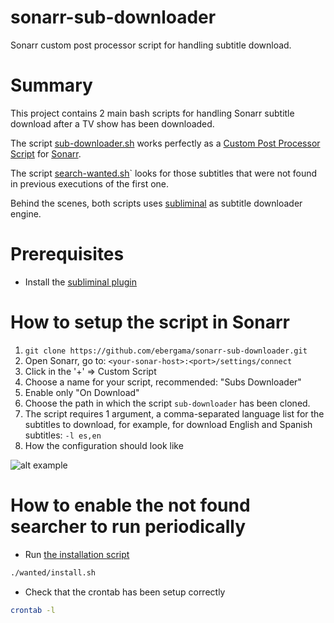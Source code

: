 # sonarr-sub-downloader
Sonarr custom post processor script for handling subtitle download.

# Summary
This project contains 2 main bash scripts for handling Sonarr subtitle download after a TV show has been downloaded.

The script [sub-downloader.sh](sub-downloader.sh) works perfectly as a [Custom Post Processor Script](2) for [Sonarr](1).

The script [search-wanted.sh](wanted/search-wanted.sh)` looks for those subtitles that were not found in previous executions of the first one.

Behind the scenes, both scripts uses [subliminal](3) as subtitle downloader engine.

# Prerequisites
- Install the [subliminal plugin](3) 

# How to setup the script in Sonarr
1. `git clone https://github.com/ebergama/sonarr-sub-downloader.git`
2. Open Sonarr, go to: `<your-sonar-host>:<port>/settings/connect`
3. Click in the '+' => Custom Script
4. Choose a name for your script, recommended: "Subs Downloader"
5. Enable only "On Download"
6. Choose the path in which the script `sub-downloader` has been cloned.
7. The script requires 1 argument, a comma-separated language list for the subtitles to download, 
   for example, for download English and Spanish subtitles: `-l es,en`
8. How the configuration should look like

![alt example](https://raw.githubusercontent.com/ebergama/sonarr-sub-downloader/master/example/example.png)

# How to enable the not found searcher to run periodically
- Run [the installation script](wanted/install.sh) 
```bash
./wanted/install.sh
````
- Check that the crontab has been setup correctly
```bash
crontab -l
```

[1]: https://github.com/Sonarr/Sonarr
[2]: https://github.com/Sonarr/Sonarr/wiki/Custom-Post-Processing-Scripts
[3]: https://github.com/Diaoul/subliminal
